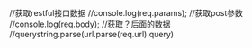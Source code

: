 //获取restful接口数据
//console.log(req.params);
//获取post参数
//console.log(req.body);
//获取？后面的数据
//querystring.parse(url.parse(req.url).query)